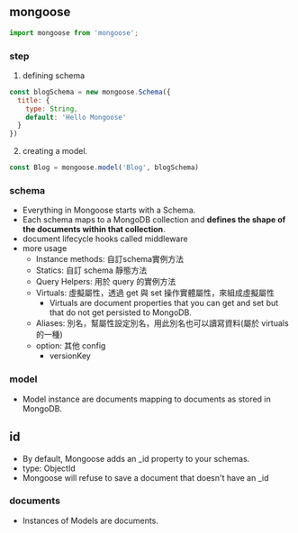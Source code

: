 ## mongoose
```javascript
import mongoose from 'mongoose';
```

### step
1. defining schema
```javascript
const blogSchema = new mongoose.Schema({
  title: {
    type: String,
    default: 'Hello Mongoose'
  }
})
```
2. creating a model. 
```javascript
const Blog = mongoose.model('Blog', blogSchema)
```


### schema
- Everything in Mongoose starts with a Schema. 
- Each schema maps to a MongoDB collection and **defines the shape of the documents within that collection**.
- document lifecycle hooks called middleware
- more usage
  - Instance methods: 自訂schema實例方法
  - Statics: 自訂 schema 靜態方法
  - Query Helpers: 用於 query 的實例方法
  - Virtuals: 虛擬屬性，透過 get 與 set 操作實體屬性，來組成虛擬屬性
    - Virtuals are document properties that you can get and set but that do not get persisted to MongoDB.
  - Aliases: 別名，幫屬性設定別名，用此別名也可以讀寫資料(屬於 virtuals 的一種)
  - option: 其他 config 
    - versionKey

### model
- Model instance are documents mapping to documents as stored in MongoDB.

## id
- By default, Mongoose adds an _id property to your schemas.
- type: ObjectId
- Mongoose will refuse to save a document that doesn't have an _id

### documents
- Instances of Models are documents.